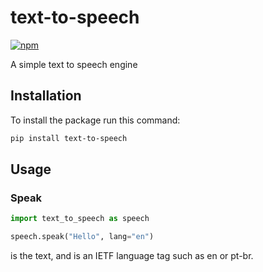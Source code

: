 # text-to-speech

[![npm](https://img.shields.io/pypi/v/text-to-speech.svg)](https://pypi.org/project/text-to-speech/)

A simple text to speech engine

## Installation
To install the package run this command:

```bash
pip install text-to-speech
```

## Usage

### Speak

```python
import text_to_speech as speech

speech.speak("Hello", lang="en")
```

<text> is the text,
and <lang> is an IETF language tag such as en or pt-br.